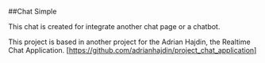 ##Chat Simple

This chat is created for integrate another chat page or a chatbot.

This project is based in another project for the Adrian Hajdin, the Realtime Chat Application.
[https://github.com/adrianhajdin/project_chat_application]

